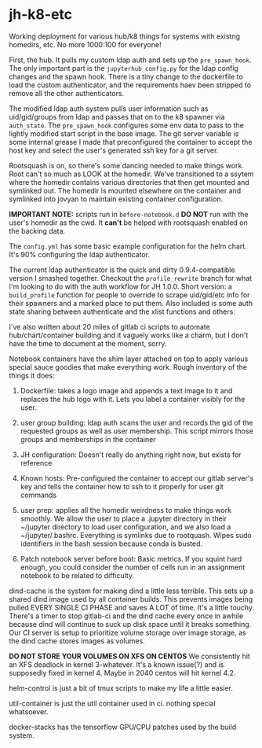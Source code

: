 # jh-k8-etc

Working deployment for various hub/k8 things for systems with existng homedirs, etc. No more 1000:100 for everyone!

First, the hub. It pulls my custom ldap auth and sets up the `pre_spawn_hook`. The only important part is the `jupyterhub_config.py` for the ldap config changes and the spawn hook. There is a tiny change to the dockerfile to load the custom authenticator, and the requirements haev been stripped to remove all the other authenticators.

The modified ldap auth system pulls user information such as uid/gid/groups from ldap and passes that on to the k8 spawner via `auth_state`. The `pre_spawn_hook` configures some env data to pass to the lightly modified start script in the base image. The git server variable is some internal grease I made that preconfigured the container to accept the host key and select the user's generated ssh key for a git server.

Rootsquash is on, so there's some dancing needed to make things work. Root can't so much as LOOK at the homedir. We've transitioned to a ssytem where the homedir contains various directories that then get mounted and symlinked out. The homedir is mounted elsewhere on the container and symlinked into jovyan to maintain existing container configuration.

**IMPORTANT NOTE:** scripts run in `before-notebook.d` **DO NOT** run with the user's homedir as the cwd. It **can't** be helped with rootsquash enabled on the backing data.

The `config.yml` has some basic example configuration for the helm chart. It's 90% configuring the ldap authenticator.

The current ldap authenticator is the quick and dirty 0.9.4-compatible version I smashed together. Checkout the `profile_rewrite` branch for what I'm looking to do with the auth workflow for JH 1.0.0. Short version: a `build_profile` function for people to override to scrape uid/gid/etc info for their spawners and a marked place to put them. Also included is some auth state sharing between authenticate and the xlist functions and others.

I've also written about 20 miles of gitlab ci scripts to automate hub/chart/container building and it vaguely works like a charm, but I don't have the time to document at the moment, sorry.

Notebook containers have the shim layer attached on top to apply various special sauce goodies that make everything work.
Rough inventory of the things it does:

1. Dockerfile: takes a logo image and appends a text image to it and replaces the hub logo with it. Lets you label a container visibly for the user.

1. user group building: ldap auth scans the user and records the gid of the requested groups as well as user membership. This script mirrors those groups and memberships in the container

1. JH configuration: Doesn't really do anything right now, but exists for reference

1. Known hosts: Pre-configured the container to accept our gitlab server's key and tells the container how to ssh to it properly for user git commands

1. user prep: applies all the homedir weirdness to make things work smoothly. We allow the user to place a .jupyter directory in their ~/jupyter directory to load user configuration, and we also load a ~/jupyter/.bashrc. Everything is symlinks due to rootquash. Wipes sudo identifiers in the bash session because conda is busted.

1. Patch notebook server before boot: Basic metrics. If you squint hard enough, you could consider the number of cells run in an assignment notebook to be related to difficulty.


dind-cache is the system for making dind a little less terrible. This sets up a shared dind image used by all container builds. This prevents images being pulled EVERY SINGLE CI PHASE and saves A LOT of time. It's a little touchy. There's a timer to stop gitlab-ci and the dind cache every once in awhile because dind will continue to suck up disk space until it breaks something. Our CI server is setup to prioritize volume storage over image storage, as the dind cache stores images as volumes.

**DO NOT STORE YOUR VOLUMES ON XFS ON CENTOS** We consistently hit an XFS deadlock in kernel 3-whatever. It's a known issue(?) and is supposedly fixed in kernel 4. Maybe in 2040 centos will hit kernel 4.2.

helm-control is just a bit of tmux scripts to make my life a little easier.

util-container is just the util container used in ci. nothing special whatsoever.

docker-stacks has the tensorflow GPU/CPU patches used by the build system.